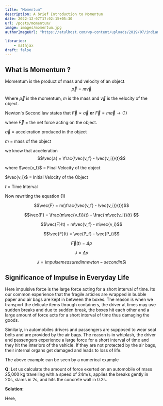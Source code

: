 ```yaml
---
title: "Momentum"
description: A brief Introduction to Momentum
date: 2022-12-07T17:02:15+05:30
url: /posts/momentum/
image: images/momentum.jpg
authorImageUrl: "https://atulhost.com/wp-content/uploads/2019/07/indian-flag-full-hd-tricolour-flag-of-india-waving.jpg"

libraries:
    - mathjax
draft: false
---
```

## What is Momentum ?
Momentum is the product of mass and velocity of an object. 
$$\vec{p} = m\vec{v} $$

Where $\vec{p}$ is the momentum, $m$ is the mass and $\vec{v}$ is the velocity of the object.

Newton's Second law states that $\vec{F} \propto \vec{a}$ **or** $\vec{F} = m\vec{a} \to (1)$

where $\vec{F}$ = the net force acting on the object.

$\vec{a}$ = acceleration produced in the object

$m$ = mass of the object 

we know that acceleration $$\vec{a} = \frac{\vec{v_f} - \vec{v_i}}{t}$$

where $\vec{v_f}$ = Final Velocity of the object 

$\vec{v_i}$ = Initial Velocity of the Object

$t$ = Time Interval

Now rewriting the equation (1)

$$\vec{F} = m(\frac{\vec{v_f} - \vec{v_i}}{t})$$

$$\vec{F} = \frac{m\vec{v_f}}{t} - \frac{m\vec{v_i}}{t} $$

$$\vec{F}(t) = m\vec{v_f} - m\vec{v_i}$$

$$\vec{F}(t) = \vec{P_f} - \vec{P_i}$$

$$\vec{F}(t) = \Delta p$$

$$J = \Delta p$$

$$J = Impulse measured in newton - second in SI$$


## Significance of Impulse in Everyday Life

Here impulsive force is the large force acting for a short interval of time.
Its our common experience that the fragile articles are wrapped in bubble paper and air bags are kept in between the boxes. The reason is when we transport the delicate items through containers, the driver at times may use sudden breaks and due to sudden break, the boxes hit each other and a large amount of force acts for a short interval of time thus damaging the goods.

Similarly, in automobiles drivers and passengers are supposed to wear seat belts and are provided by the air bags. The reason is in whiplash, the driver and passengers experience a large force for a short interval of time and they hit the interiors of the vehicle. If they are not protected by the air bags, their internal organs get damaged and leads to loss of life.

The above example can be seen by a numerical example

**Q**: Let us calculate the amount of force exerted on an automobile of mass 25,000 kg travelling with a speed of 24m/s, applies the breaks gently in 20s, slams in 2s, and hits the concrete wall in 0.2s.

**Solution:**

Here,


